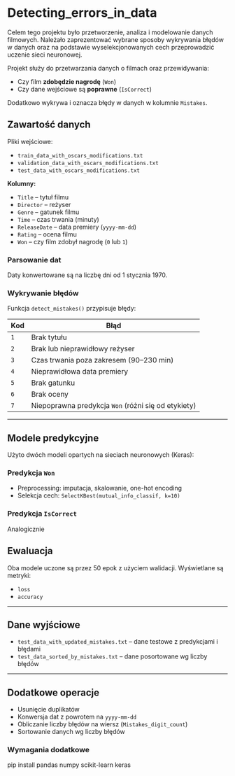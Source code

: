 # Detecting_errors_in_data

Celem tego projektu było przetworzenie, analiza i modelowanie danych filmowych. Należało zaprezentować wybrane sposoby wykrywania błędów w danych oraz na podstawie wyselekcjonowanych cech przeprowadzić uczenie sieci neuronowej.


Projekt służy do przetwarzania danych o filmach oraz przewidywania:

- Czy film **zdobędzie nagrodę** (`Won`)
- Czy dane wejściowe są **poprawne** (`IsCorrect`)

Dodatkowo wykrywa i oznacza błędy w danych w kolumnie `Mistakes`.

## Zawartość danych

Pliki wejściowe:

- `train_data_with_oscars_modifications.txt`
- `validation_data_with_oscars_modifications.txt`
- `test_data_with_oscars_modifications.txt`

**Kolumny:**

- `Title` – tytuł filmu
- `Director` – reżyser
- `Genre` – gatunek filmu
- `Time` – czas trwania (minuty)
- `ReleaseDate` – data premiery (`yyyy-mm-dd`)
- `Rating` – ocena filmu
- `Won` – czy film zdobył nagrodę (`0` lub `1`)


### Parsowanie dat

Daty konwertowane są na liczbę dni od 1 stycznia 1970.

### Wykrywanie błędów

Funkcja `detect_mistakes()` przypisuje błędy:

| Kod | Błąd |
|-----|------|
| `1` | Brak tytułu |
| `2` | Brak lub nieprawidłowy reżyser |
| `3` | Czas trwania poza zakresem (90–230 min) |
| `4` | Nieprawidłowa data premiery |
| `5` | Brak gatunku |
| `6` | Brak oceny |
| `7` | Niepoprawna predykcja `Won` (różni się od etykiety) |

---

## Modele predykcyjne

Użyto dwóch modeli opartych na sieciach neuronowych (Keras):

### Predykcja `Won`

- Preprocessing: imputacja, skalowanie, one-hot encoding
- Selekcja cech: `SelectKBest(mutual_info_classif, k=10)`
  
### Predykcja `IsCorrect`

Analogicznie

## Ewaluacja

Oba modele uczone są przez 50 epok z użyciem walidacji. Wyświetlane są metryki:

- `loss`
- `accuracy`

---

## Dane wyjściowe

- `test_data_with_updated_mistakes.txt` – dane testowe z predykcjami i błędami
- `test_data_sorted_by_mistakes.txt` – dane posortowane wg liczby błędów

---

## Dodatkowe operacje

- Usunięcie duplikatów
- Konwersja dat z powrotem na `yyyy-mm-dd`
- Obliczanie liczby błędów na wiersz (`Mistakes_digit_count`)
- Sortowanie danych wg liczby błędów


### Wymagania dodatkowe

pip install pandas numpy scikit-learn keras




